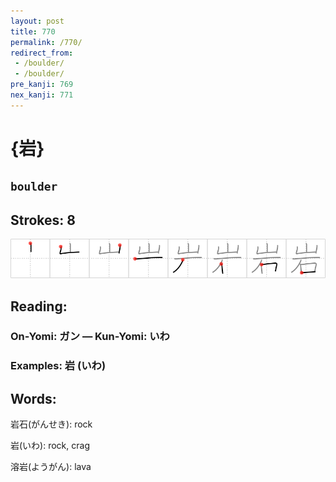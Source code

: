 ```yaml
---
layout: post
title: 770
permalink: /770/
redirect_from:
 - /boulder/
 - /boulder/
pre_kanji: 769
nex_kanji: 771
---
```


# {岩}

## `boulder`

## Strokes: 8

<div class="stroke"><img src="../images/E5B2A9.png" /></div>

## Reading:

### On-Yomi: ガン &mdash; Kun-Yomi: いわ

### Examples: 岩 (いわ)

## Words:

岩石(がんせき): rock

岩(いわ): rock, crag

溶岩(ようがん): lava
